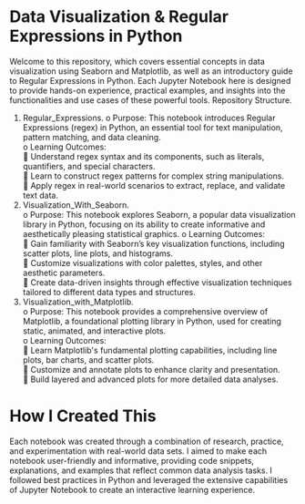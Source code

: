
# Data Visualization & Regular Expressions in Python

Welcome to this repository, which covers essential concepts in data visualization using Seaborn and Matplotlib, as well as an introductory guide to Regular Expressions in Python. Each Jupyter Notebook here is designed to provide hands-on experience, practical examples, and insights into the functionalities and use cases of these powerful tools.
Repository Structure.


1.	Regular_Expressions.
           o	Purpose: This notebook introduces Regular Expressions (regex) in Python, an essential tool for text manipulation, pattern matching, and data cleaning.                                
           o	Learning Outcomes:                                                                                                                                                                      
                     	Understand regex syntax and its components, such as literals, quantifiers, and special characters.                                                                         
                     	Learn to construct regex patterns for complex string manipulations.                                                                                                       
                     	Apply regex in real-world scenarios to extract, replace, and validate text data.                                                                                            
2.	Visualization_With_Seaborn.                                                                                                                                                                     
           o	Purpose: This notebook explores Seaborn, a popular data visualization library in Python, focusing on its ability to create informative and aesthetically pleasing statistical graphics.
           o	Learning Outcomes:                                                                                                                                                                   
                     	Gain familiarity with Seaborn’s key visualization functions, including scatter plots, line plots, and histograms.                                                           
                     	Customize visualizations with color palettes, styles, and other aesthetic parameters.                                                                                     
                     	Create data-driven insights through effective visualization techniques tailored to different data types and structures.                                                     
3.	Visualization_with_Matplotlib.                                                                                                                                                                   
           o	Purpose: This notebook provides a comprehensive overview of Matplotlib, a foundational plotting library in Python, used for creating static, animated, and interactive plots.          
           o	Learning Outcomes:                                                                                                                                                                     
                     	Learn Matplotlib's fundamental plotting capabilities, including line plots, bar charts, and scatter plots.                                                                  
                     	Customize and annotate plots to enhance clarity and presentation.                                                                                                            
                     	Build layered and advanced plots for more detailed data analyses.                                                                                                             


# How I Created This                                                                                                                                                                                      
Each notebook was created through a combination of research, practice, and experimentation with real-world data sets. I aimed to make each notebook user-friendly and informative, providing code snippets, explanations, and examples that reflect common data analysis tasks. I followed best practices in Python and leveraged the extensive capabilities of Jupyter Notebook to create an interactive learning experience.

